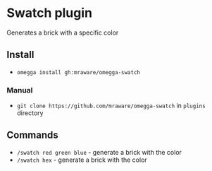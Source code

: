 # Swatch plugin

Generates a brick with a specific color

## Install
* `omegga install gh:mraware/omegga-swatch`

### Manual
* `git clone https://github.com/mraware/omegga-swatch` in `plugins` directory

## Commands

 * `/swatch red green blue` - generate a brick with the color
 * `/swatch hex` - generate a brick with the color